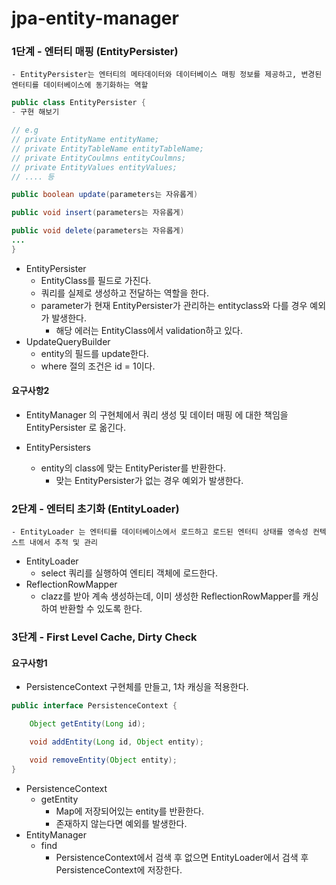 # jpa-entity-manager

### 1단계 - 엔터티 매핑 (EntityPersister)
```
- EntityPersister는 엔터티의 메타데이터와 데이터베이스 매핑 정보를 제공하고, 변경된 엔터티를 데이터베이스에 동기화하는 역할
```
```java
public class EntityPersister {
- 구현 해보기

// e.g 
// private EntityName entityName;
// private EntityTableName entityTableName;
// private EntityCoulmns entityCoulmns;
// private EntityValues entityValues;
// .... 등

public boolean update(parameters는 자유롭게)

public void insert(parameters는 자유롭게)

public void delete(parameters는 자유롭게)
...
}
```
- EntityPersister
  - EntityClass를 필드로 가진다.
  - 쿼리를 실제로 생성하고 전달하는 역할을 한다.
  - parameter가 현재 EntityPersister가 관리하는 entityclass와 다를 경우 예외가 발생한다.
    - 해당 에러는 EntityClass에서 validation하고 있다.
- UpdateQueryBuilder
  - entity의 필드를 update한다.
  - where 절의 조건은 id = 1이다.

#### 요구사항2
- EntityManager 의 구현체에서 쿼리 생성 및 데이터 매핑 에 대한 책임을 EntityPersister 로 옮긴다.

- EntityPersisters
  - entity의 class에 맞는 EntityPerister를 반환한다.
    - 맞는 EntityPersister가 없는 경우 예외가 발생한다.

### 2단계 - 엔터티 초기화 (EntityLoader)
```
- EntityLoader 는 엔터티를 데이터베이스에서 로드하고 로드된 엔터티 상태를 영속성 컨텍스트 내에서 추적 및 관리
```
- EntityLoader
  - select 쿼리를 실행하여 엔티티 객체에 로드한다.
- ReflectionRowMapper
  - clazz를 받아 계속 생성하는데, 이미 생성한 ReflectionRowMapper를 캐싱하여 반환할 수 있도록 한다.

### 3단계 - First Level Cache, Dirty Check
#### 요구사항1
- PersistenceContext 구현체를 만들고, 1차 캐싱을 적용한다.
```java
public interface PersistenceContext {

    Object getEntity(Long id);

    void addEntity(Long id, Object entity);

    void removeEntity(Object entity);
}
```
- PersistenceContext
  - getEntity
    - Map에 저장되어있는 entity를 반환한다.
    - 존재하지 않는다면 예외를 발생한다.
- EntityManager
  - find
    - PersistenceContext에서 검색 후 없으면 EntityLoader에서 검색 후 PersistenceContext에 저장한다.
